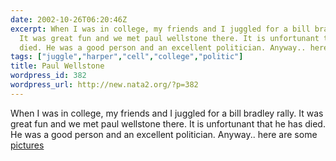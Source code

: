 ```yaml
---
date: 2002-10-26T06:20:46Z
excerpt: When I was in college, my friends and I juggled for a bill bradley rally.
  It was great fun and we met paul wellstone there. It is unfortunant that he has
  died. He was a good person and an excellent politician. Anyway.. here are some pictures
tags: ["juggle","harper","cell","college","politic"]
title: Paul Wellstone
wordpress_id: 382
wordpress_url: http://new.nata2.org/?p=382
---
```


When I was in college, my friends and I juggled for a bill bradley rally. It was great fun and we met paul wellstone there. It is unfortunant that he has died. He was a good person and an excellent politician. Anyway.. here are some <a href="https://web.archive.org/web/20030814003134/http://www.nata2.info//?path=pictures%2Fmisc%2Fharper_and_friends%2Fpaul_wellstone&amp;img=P1230039.jpg">pictures</a>

